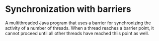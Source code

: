 # Synchronization with barriers

A multithreaded Java program that uses a barrier for synchronizing the activity of a number of threads. When a thread reaches a barrier point, it cannot proceed until all other threads have reached thiis point as well.

